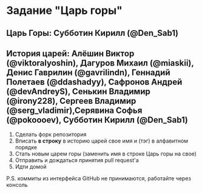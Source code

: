 # Задание "Царь горы"

## Царь Горы: Субботин Кирилл (@Den_Sab1)

## История царей: Алёшин Виктор (@viktoralyoshin), Дагуров Михаил (@miaskii),  Денис Гаврилин (@gavrilindn), Геннадий Полетаев (@ddashadyy), Сафронов Андрей (@devAndreyS), Сенькин Владимир (@irony228), Сергеев Владимир (@serg_vladimir),Серявина Софья (@pokoooev), Субботин Кирилл (@Den_Sab1)


1. Сделать форк репозитория
2. Вписать **в строку** в историю царей свое имя и (тэг) в алфавитном порядке
3. Стать новым царем горы (заменить имя в строке Царь горы на свое)
4. Отправить и дождаться принятия pull request'а
5. Идти домой

P.S. коммиты из интерфейса GitHub не принимаются, работайте через консоль

